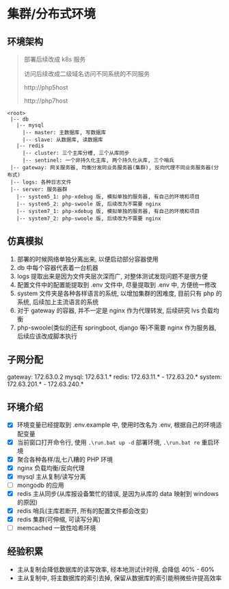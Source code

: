 # 集群/分布式环境

## 环境架构

> 部署后续改成 k8s 服务
>
> 访问后续改成二级域名访问不同系统的不同服务
>
> http://php5host
>
> http://php7host

```
<root>
 |-- db
   |-- mysql
     |-- master: 主数据库, 写数据库
     |-- slave: 从数据库, 读数据库
   |-- redis
     |-- cluster: 三个主库分槽, 三个从库同步
     |-- sentinel: 一个非持久化主库, 两个持久化从库, 三个哨兵
 |-- gateway: 网关服务器, 均衡分发同业务服务器(集群), 反向代理不同业务服务器(分布式)
 |-- logs: 各种日志文件
 |-- server: 服务器群
   |-- system5_1: php-xdebug 版, 模拟单独的服务器, 有自己的环境和项目
   |-- system5_2: php-swoole 版, 后续改为不需要 nginx
   |-- system7_1: php-xdebug 版, 模拟单独的服务器, 有自己的环境和项目
   |-- system7_2: php-swoole 版, 后续改为不需要 nginx
```

## 仿真模拟

1. 部署的时候网络单独分离出来, 以便启动部分容器使用
1. db 中每个容器代表着一台机器
1. logs 提取出来是因为文件夹层次深而广, 对整体测试发现问题不是很方便
1. 配置文件中的配置能提取到 .env 文件中, 尽量提取到 .env 中, 方便统一修改
1. system 文件夹是各种各样语言的系统, 以增加集群的困难度, 目前只有 php 的系统, 后续加上主流语言的系统
1. 对于 gateway 的容器, 并不一定是 nginx 作为代理转发, 后续研究 lvs 负载均衡
1. php-swoole(类似的还有 springboot, django 等)不需要 nginx 作为服务器, 后续应该改成脚本执行

## 子网分配

gateway: 172.63.0.2
mysql: 172.63.1.*
redis: 172.63.11.* - 172.63.20.*
system: 172.63.201.* - 172.63.240.*

## 环境介绍

- [x] 环境变量已经提取到 .env.example 中, 使用时改名为 .env, 根据自己的环境适配变量
- [x] 当前窗口打开命令行, 使用 `.\run.bat up -d` 部署环境, `.\run.bat re` 重启环境
- [x] 聚合各种各样/乱七八糟的 PHP 环境
- [x] nginx 负载均衡/反向代理
- [x] mysql 主从复制/读写分离
- [ ] mongodb 的应用
- [x] redis 主从同步(从库报设备繁忙的错误, 是因为从库的 data 映射到 windows 的原因)
- [x] redis 哨兵(主库若断开, 所有的配置文件都会改变)
- [x] redis 集群(可伸缩, 可读写分离)
- [ ] memcached 一致性哈希环境

## 经验积累

- 主从复制会降低数据库的读写效率, 经本地测试计时得, 会降低 40% - 60%
- 主从复制中, 将主数据库的索引去掉, 保留从数据库的索引能稍微些许提高效率
